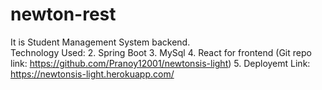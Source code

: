 # newton-rest
It is Student Management System backend.<br>
Technology Used:
2. Spring Boot
3. MySql
4. React for frontend (Git repo link: https://github.com/Pranoy12001/newtonsis-light)
5. Deployemt Link: https://newtonsis-light.herokuapp.com/
